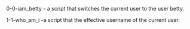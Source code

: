 0-0-iam_betty - a script that switches the current user to the user betty.

1-1-who_am_i  -a script that the effective username of the current user.
